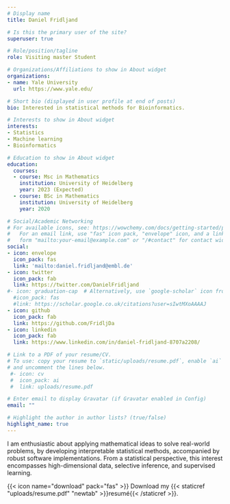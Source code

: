 ```yaml
---
# Display name
title: Daniel Fridljand

# Is this the primary user of the site?
superuser: true

# Role/position/tagline
role: Visiting master Student

# Organizations/Affiliations to show in About widget
organizations:
- name: Yale University
  url: https://www.yale.edu/

# Short bio (displayed in user profile at end of posts)
bio: Interested in statistical methods for Bioinformatics.

# Interests to show in About widget
interests:
- Statistics
- Machine learning
- Bioinformatics

# Education to show in About widget
education:
  courses:
  - course: Msc in Mathematics
    institution: University of Heidelberg
    year: 2023 (Expected)
  - course: BSc in Mathematics
    institution: University of Heidelberg
    year: 2020

# Social/Academic Networking
# For available icons, see: https://wowchemy.com/docs/getting-started/page-builder/#icons
#   For an email link, use "fas" icon pack, "envelope" icon, and a link in the
#   form "mailto:your-email@example.com" or "/#contact" for contact widget.
social:
- icon: envelope
  icon_pack: fas
  link: 'mailto:daniel.fridljand@embl.de'
- icon: twitter
  icon_pack: fab
  link: https://twitter.com/DanielFridljand
#- icon: graduation-cap  # Alternatively, use `google-scholar` icon from `ai` icon pack
  #icon_pack: fas
  #link: https://scholar.google.co.uk/citations?user=sIwtMXoAAAAJ
- icon: github
  icon_pack: fab
  link: https://github.com/FridljDa
- icon: linkedin
  icon_pack: fab
  link: https://www.linkedin.com/in/daniel-fridljand-8707a2208/

# Link to a PDF of your resume/CV.
# To use: copy your resume to `static/uploads/resume.pdf`, enable `ai` icons in `params.toml`,
# and uncomment the lines below.
 #- icon: cv
 #  icon_pack: ai
 #  link: uploads/resume.pdf

# Enter email to display Gravatar (if Gravatar enabled in Config)
email: ""

# Highlight the author in author lists? (true/false)
highlight_name: true
---
```


I am enthusiastic about applying mathematical ideas to solve real-world problems, by developing interpretable statistical methods, accompanied by robust software implementations. From a statistical perspective, this interest encompasses high-dimensional data, selective inference, and supervised learning.

{{< icon name="download" pack="fas" >}} Download my {{< staticref "uploads/resume.pdf" "newtab" >}}resumé{{< /staticref >}}.
